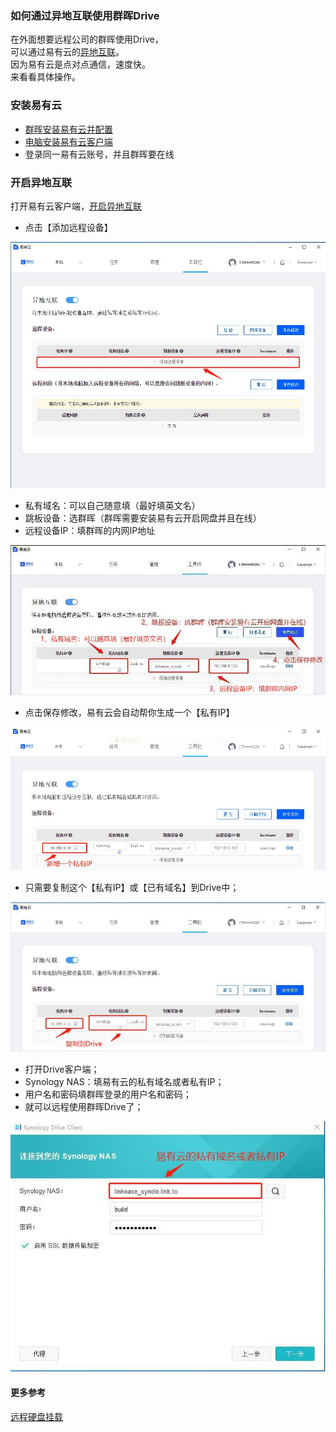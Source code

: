 ### 如何通过异地互联使用群晖Drive
在外面想要远程公司的群晖使用Drive，  
可以通过易有云的[异地互联](/zh/guide/linkease/function/remote_connects.html)。  
因为易有云是点对点通信，速度快。  
来看看具体操作。

### 安装易有云
- [群晖安装易有云并配置](/zh/guide/linkease/install/device/synology.md)
- [电脑安装易有云客户端](/zh/guide/linkease/install/device/windows.md)
- 登录同一易有云账号，并且群晖要在线

### 开启异地互联

打开易有云客户端，[开启异地互联](/zh/guide/linkease/function/remote_connects.md)

- 点击【添加远程设备】

![image](./image/syno_drive/1.jpg)


- 私有域名：可以自己随意填（最好填英文名）
- 跳板设备：选群晖（群晖需要安装易有云开启网盘并且在线）
- 远程设备IP：填群晖的内网IP地址

![image](./image/syno_drive/2.jpg)

- 点击保存修改，易有云会自动帮你生成一个【私有IP】

![image](./image/syno_drive/3.jpg)


- 只需要复制这个【私有IP】或【已有域名】到Drive中；

![image](./image/syno_drive/4.jpg)


- 打开Drive客户端；
- Synology NAS：填易有云的私有域名或者私有IP；
- 用户名和密码填群晖登录的用户名和密码；
- 就可以远程使用群晖Drive了；

![image](./image/syno_drive/5.jpg)



#### 更多参考
[远程硬盘挂载](/zh/guide/linkease/tips/mount.md)


